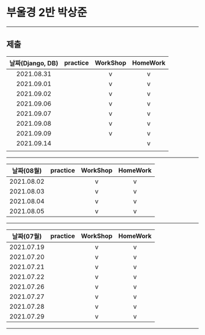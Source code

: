 # 부울경 2반 박상준

---
## 제출
| 날짜(Django, DB) | practice | WorkShop | HomeWork |
| :--------------: | :------: | :------: | :------: |
|    2021.08.31    |          |    v     |    v     |
|    2021.09.01    |          |    v     |    v     |
|    2021.09.02    |          |    v     |    v     |
|    2021.09.06    |          |    v     |    v     |
|    2021.09.07    |          |    v     |    v     |
|    2021.09.08    |          |    v     |    v     |
|    2021.09.09    |          |    v     |    v     |
|    2021.09.14    |          |          |    v     |
|                  |          |          |          |
---
| 날짜(08월) | practice | WorkShop | HomeWork |
| :--------: | :------: | :------: | :------: |
| 2021.08.02 |          |    v     |    v     |
| 2021.08.03 |          |    v     |    v     |
| 2021.08.04 |          |    v     |    v     |
| 2021.08.05 |          |    v     |    v     |
---
| 날짜(07월) | practice | WorkShop | HomeWork |
| :--------: | :------: | :------: | :------: |
| 2021.07.19 |          |    v     |    v     |
| 2021.07.20 |          |    v     |    v     |
| 2021.07.21 |          |    v     |    v     |
| 2021.07.22 |          |    v     |    v     |
| 2021.07.26 |          |    v     |    v     |
| 2021.07.27 |          |    v     |    v     |
| 2021.07.28 |          |    v     |    v     |
| 2021.07.29 |          |    v     |    v     |

---

